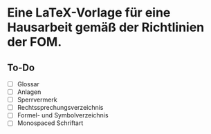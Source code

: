 # Eine LaTeX-Vorlage für eine Hausarbeit gemäß der Richtlinien der FOM.
## To-Do
- [ ] Glossar
- [ ] Anlagen
- [ ] Sperrvermerk
- [ ] Rechtssprechungsverzeichnis
- [ ] Formel- und Symbolverzeichnis
- [ ] Monospaced Schriftart
